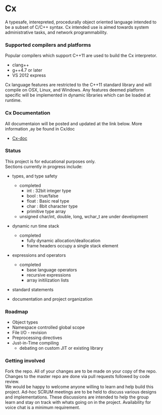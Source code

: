 Cx
==
A typesafe, interepreted, procedurally object oriented language intended to be a subset of C/C++ 
syntax. Cx intended use is aimed towards system administrative tasks, and network programmability.

### Supported compilers and platforms
Popular compilers which support C++11 are used to build the Cx interpretor.

* clang++
* g++4.7 or later
* VS 2012 express

Cx language features are restricted to the C++11 standard library and will compile on OSX, Linux, 
and Windows. Any features deemed platform specific will be implemented in dynamic libraries which can 
be loaded at runtime.

### Cx Documentation
All documentaion will be posted and updated at the link below. More information ,ay be found in 
Cx/doc
* [Cx-doc](aaronhebert.net/cx/cx-doc.html)

### Status
This project is for educational purposes only.<br>
Sections currently in progress include:

* types, and type safety
	+ completed
		+ int : 32bit integer type
        + bool : true/false
		+ float : Basic real type
		+ char : 8bit character type
		+ primitive type array  
    + unsigned char/int, double, long, wchar_t are under development

* dynamic run time stack
	+ completed
		+ fully dynamic allocation/deallocation
		+ frame headers occupy a single stack element

* expressions and operators
	+ completed
		+ base language operators
		+ recursive expressions
		+ array initilization lists
* standard statements
* documentation and project organization

### Roadmap
* Object types
* Namespace controlled global scope
* File I/O - revision
* Preprocessing directives
* Just-in-Time compiling
    + debating on custom JIT or existing library

### Getting involved
Fork the repo. All of your changes are to be made on your copy of the repo. Changes to the master repo are done via pull requests followed by code review.<br>
We would be happy to welcome anyone willing to learn and help build this project. Ad-hoc SCRUM meetings are to be held to
discuss various designs and implementations. These discussions are intended to help the group learn and stay on track with
whats going on in the project. Availability for voice chat is a minimum requirement.<br>